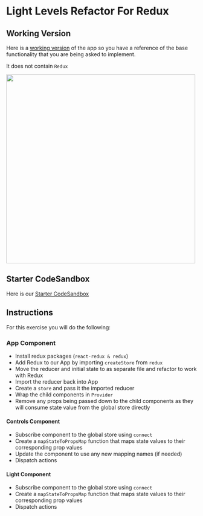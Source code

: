 # Light Levels Refactor For Redux

## Working Version
Here is a [working version](https://r73sr.csb.app/) of the app so you have a reference of the base functionality that you are being asked to implement. 

It does not contain `Redux`

<img src="https://i.imgur.com/yx9Z8M0.png" width=500/>

## Starter CodeSandbox

<!-- this starter code includes useReducer solution-->
<!-- Here is our [Starter CodeSandbox](https://codesandbox.io/s/light-levels-redux-starter-forked-r22cl3?file=/src/Components/App.js) -->

<!-- this starter code includes basic useState solution -->
Here is our [Starter CodeSandbox](https://codesandbox.io/s/light-levels-usereducer-starter-qf13z?file=/src/Components/Controls.js)



## Instructions
For this exercise you will do the following:

### App Component
- Install redux packages (`react-redux & redux`)
- Add Redux to our App by importing `createStore` from `redux`
- Move the reducer and initial state to as separate file and refactor to work with Redux
- Import the reducer back into App
- Create a `store` and pass it the imported reducer
- Wrap the child components in `Provider`
- Remove any props being passed down to the child components as they will consume state value from the global store directly


#### Controls Component
- Subscribe component to the global store using `connect`
- Create a `mapStateToPropsMap` function that maps state values to their corresponding prop values
- Update the component to use any new mapping names (if needed)
- Dispatch actions

#### Light Component
- Subscribe component to the global store using `connect`
- Create a `mapStateToPropsMap` function that maps state values to their corresponding prop values
- Dispatch actions
